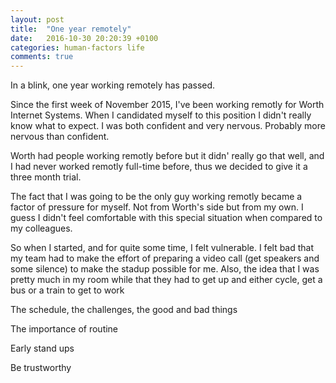 ```yaml
---
layout: post
title:  "One year remotely"
date:   2016-10-30 20:20:39 +0100
categories: human-factors life 
comments: true
---
```


In a blink, one year working remotely has passed. 

Since the first week of November 2015, I've been working remotly for Worth Internet Systems.
When I candidated myself to this position I didn't really know what to expect.
I was both confident and very nervous. Probably more nervous than confident.

Worth had people working remotly before but it didn' really go that well, and I had never worked remotly full-time before, thus we decided to give it a three month trial.

The fact that I was going to be the only guy working remotly became a factor of pressure for myself. Not from Worth's side but from my own. I guess I didn't feel comfortable with this special situation when compared to my colleagues. 

So when I started, and for quite some time, I felt vulnerable.
I felt bad that my team had to make the effort of preparing a video call (get speakers and some silence) to make the stadup possible for me. Also, the idea that I was pretty much in my room while that they had to get up and either cycle, get a bus or a train to get to work  

The schedule, the challenges, the good and bad things

The importance of routine

Early stand ups

Be trustworthy

